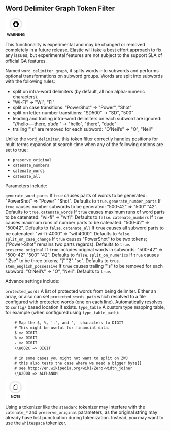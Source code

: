 ## Word Delimiter Graph Token Filter

![Warning](images/icons/warning.png)

This functionality is experimental and may be changed or removed completely in a future release. Elastic will take a best effort approach to fix any issues, but experimental features are not subject to the support SLA of official GA features.

Named `word_delimiter_graph`, it splits words into subwords and performs optional transformations on subword groups. Words are split into subwords with the following rules:

  * split on intra-word delimiters (by default, all non alpha-numeric characters). 
  * "Wi-Fi" → "Wi", "Fi" 
  * split on case transitions: "PowerShot" → "Power", "Shot" 
  * split on letter-number transitions: "SD500" → "SD", "500" 
  * leading and trailing intra-word delimiters on each subword are ignored: "//hello---there, _dude_ " → "hello", "there", "dude" 
  * trailing "'s" are removed for each subword: "O’Neil’s" → "O", "Neil" 



Unlike the `word_delimiter`, this token filter correctly handles positions for multi terms expansion at search-time when any of the following options are set to true:

  * `preserve_original`
  * `catenate_numbers`
  * `catenate_words`
  * `catenate_all`



Parameters include:

`generate_word_parts`
     If `true` causes parts of words to be generated: "PowerShot" ⇒ "Power" "Shot". Defaults to `true`. 
`generate_number_parts`
     If `true` causes number subwords to be generated: "500-42" ⇒ "500" "42". Defaults to `true`. 
`catenate_words`
     If `true` causes maximum runs of word parts to be catenated: "wi-fi" ⇒ "wifi". Defaults to `false`. 
`catenate_numbers`
     If `true` causes maximum runs of number parts to be catenated: "500-42" ⇒ "50042". Defaults to `false`. 
`catenate_all`
     If `true` causes all subword parts to be catenated: "wi-fi-4000" ⇒ "wifi4000". Defaults to `false`. 
`split_on_case_change`
     If `true` causes "PowerShot" to be two tokens; ("Power-Shot" remains two parts regards). Defaults to `true`. 
`preserve_original`
     If `true` includes original words in subwords: "500-42" ⇒ "500-42" "500" "42". Defaults to `false`. 
`split_on_numerics`
     If `true` causes "j2se" to be three tokens; "j" "2" "se". Defaults to `true`. 
`stem_english_possessive`
     If `true` causes trailing "'s" to be removed for each subword: "O’Neil’s" ⇒ "O", "Neil". Defaults to `true`. 

Advance settings include:

`protected_words`
     A list of protected words from being delimiter. Either an array, or also can set `protected_words_path` which resolved to a file configured with protected words (one on each line). Automatically resolves to `config/` based location if exists. 
`type_table`
     A custom type mapping table, for example (when configured using `type_table_path`): 
    
    
        # Map the $, %, '.', and ',' characters to DIGIT
        # This might be useful for financial data.
        $ => DIGIT
        % => DIGIT
        . => DIGIT
        \\u002C => DIGIT
    
        # in some cases you might not want to split on ZWJ
        # this also tests the case where we need a bigger byte[]
        # see http://en.wikipedia.org/wiki/Zero-width_joiner
        \\u200D => ALPHANUM

![Note](images/icons/note.png)

Using a tokenizer like the `standard` tokenizer may interfere with the `catenate_*` and `preserve_original` parameters, as the original string may already have lost punctuation during tokenization. Instead, you may want to use the `whitespace` tokenizer.
